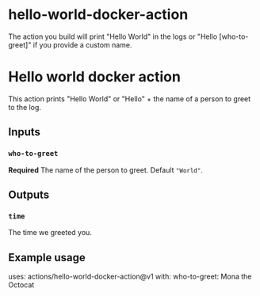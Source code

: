 # hello-world-docker-action
The action you build will print "Hello World" in the logs or "Hello [who-to-greet]" if you provide a custom name.
# Hello world docker action

This action prints "Hello World" or "Hello" + the name of a person to greet to the log.

## Inputs

### `who-to-greet`

**Required** The name of the person to greet. Default `"World"`.

## Outputs

### `time`

The time we greeted you.

## Example usage

uses: actions/hello-world-docker-action@v1
with:
  who-to-greet: Mona the Octocat
